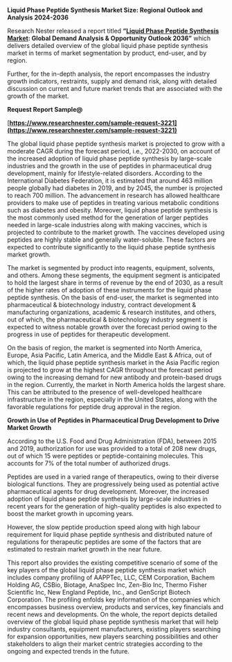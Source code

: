 ﻿**Liquid Phase Peptide Synthesis Market Size: Regional Outlook and Analysis 2024-2036**

Research Nester released a report titled **“[Liquid Phase Peptide Synthesis Market](https://www.researchnester.com/reports/liquid-phase-peptide-synthesis-market/3221): Global Demand Analysis & Opportunity Outlook 2036”** which delivers detailed overview of the global liquid phase peptide synthesis market in terms of market segmentation by product, end-user, and by region. 

Further, for the in-depth analysis, the report encompasses the industry growth indicators, restraints, supply and demand risk, along with detailed discussion on current and future market trends that are associated with the growth of the market.

**Request Report Sample@**

[**https://www.researchnester.com/sample-request-3221](https://www.researchnester.com/sample-request-3221)** 

The global liquid phase peptide synthesis market is projected to grow with a moderate CAGR during the forecast period, i.e., 2022-2030, on account of the increased adoption of liquid phase peptide synthesis by large-scale industries and the growth in the use of peptides in pharmaceutical drug development, mainly for lifestyle-related disorders. According to the International Diabetes Federation, it is estimated that around 463 million people globally had diabetes in 2019, and by 2045, the number is projected to reach 700 million. The advancement in research has allowed healthcare providers to make use of peptides in treating various metabolic conditions such as diabetes and obesity. Moreover, liquid phase peptide synthesis is the most commonly used method for the generation of larger peptides needed in large-scale industries along with making vaccines, which is projected to contribute to the market growth. The vaccines developed using peptides are highly stable and generally water-soluble. These factors are expected to contribute significantly to the liquid phase peptide synthesis market growth. 

The market is segmented by product into reagents, equipment, solvents, and others. Among these segments, the equipment segment is anticipated to hold the largest share in terms of revenue by the end of 2030, as a result of the higher rates of adoption of these instruments for the liquid phase peptide synthesis. On the basis of end-user, the market is segmented into pharmaceutical & biotechnology industry, contract development & manufacturing organizations, academic & research institutes, and others, out of which, the pharmaceutical & biotechnology industry segment is expected to witness notable growth over the forecast period owing to the progress in use of peptides for therapeutic development.

On the basis of region, the market is segmented into North America, Europe, Asia Pacific, Latin America, and the Middle East & Africa, out of which, the liquid phase peptide synthesis market in the Asia Pacific region is projected to grow at the highest CAGR throughout the forecast period owing to the increasing demand for new antibody and protein-based drugs in the region. Currently, the market in North America holds the largest share. This can be attributed to the presence of well-developed healthcare infrastructure in the region, especially in the United States, along with the favorable regulations for peptide drug approval in the region. 

**Growth in Use of Peptides in Pharmaceutical Drug Development to Drive Market Growth**

According to the U.S. Food and Drug Administration (FDA), between 2015 and 2019, authorization for use was provided to a total of 208 new drugs, out of which 15 were peptides or peptide-containing molecules. This accounts for 7% of the total number of authorized drugs.

Peptides are used in a varied range of therapeutics, owing to their diverse biological functions. They are progressively being used as potential active pharmaceutical agents for drug development. Moreover, the increased adoption of liquid phase peptide synthesis by large-scale industries in recent years for the generation of high-quality peptides is also expected to boost the market growth in upcoming years. 

However, the slow peptide production speed along with high labour requirement for liquid phase peptide synthesis and distributed nature of regulations for therapeutic peptides are some of the factors that are estimated to restrain market growth in the near future.

This report also provides the existing competitive scenario of some of the key players of the global liquid phase peptide synthesis market which includes company profiling of AAPPTec, LLC, CEM Corporation, Bachem Holding AG, CSBio, Biotage, AnaSpec Inc, 	Zen-Bio Inc, Thermo Fisher Scientific Inc, New England Peptide, Inc., and GenScript Biotech Corporation. The profiling enfolds key information of the companies which encompasses business overview, products and services, key financials and recent news and developments. On the whole, the report depicts detailed overview of the global liquid phase peptide synthesis market that will help industry consultants, equipment manufacturers, existing players searching for expansion opportunities, new players searching possibilities and other stakeholders to align their market centric strategies according to the ongoing and expected trends in the future.
